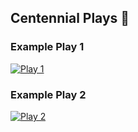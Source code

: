 ## Centennial Plays 🎥

### Example Play 1  
[![Play 1](thumbnails/play1.png)](IMG_3936.mp4)

### Example Play 2  
[![Play 2](thumbnails/play2.png)](plays/play2.mp4)
